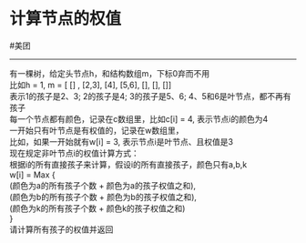 # 计算节点的权值

#美团 

---

有一棵树，给定头节点h，和结构数组m，下标0弃而不用  
比如h = 1, m = [ [] , [2,3], [4], [5,6], [], [], []]  
表示1的孩子是2、3; 2的孩子是4; 3的孩子是5、6; 4、5和6是叶节点，都不再有孩子  
每一个节点都有颜色，记录在c数组里，比如c[i] = 4, 表示节点i的颜色为4  
一开始只有叶节点是有权值的，记录在w数组里，  
比如，如果一开始就有w[i] = 3, 表示节点i是叶节点、且权值是3  
现在规定非叶节点i的权值计算方式：  
根据i的所有直接孩子来计算，假设i的所有直接孩子，颜色只有a,b,k  
w[i] = Max {  
             (颜色为a的所有孩子个数 + 颜色为a的孩子权值之和),   
             (颜色为b的所有孩子个数 + 颜色为b的孩子权值之和),  
             (颜色为k的所有孩子个数 + 颜色k的孩子权值之和)  
           }  
请计算所有孩子的权值并返回  
